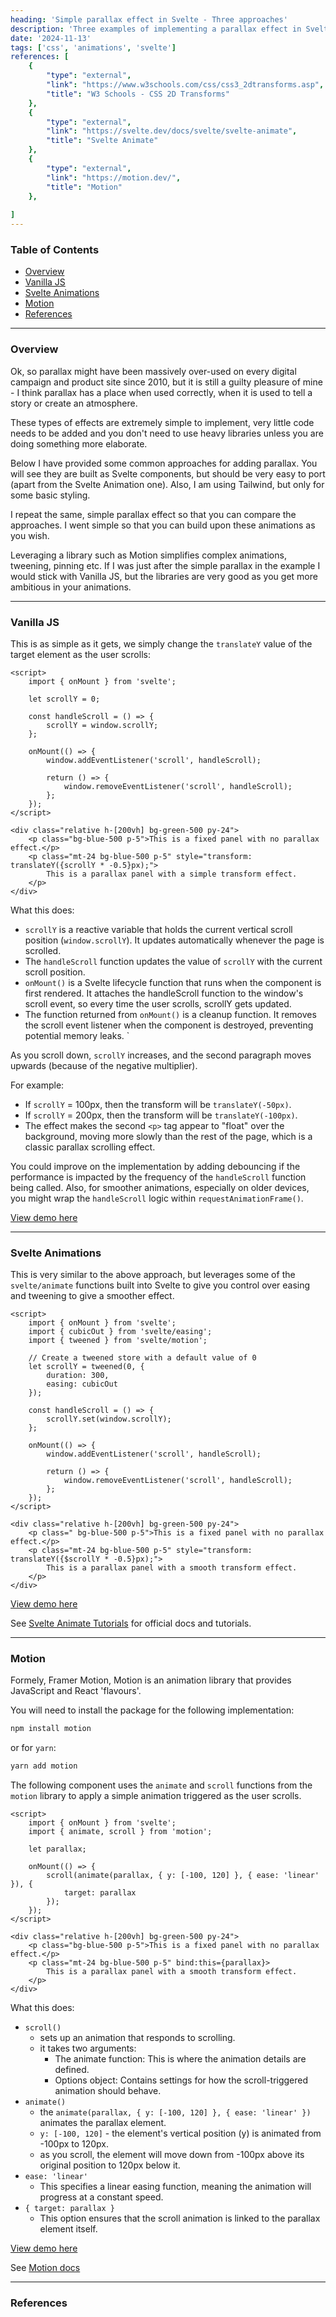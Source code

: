 ```yaml
---
heading: 'Simple parallax effect in Svelte - Three approaches'
description: 'Three examples of implementing a parallax effect in Svelte. Using vanilla JS, with Svelte Animations and using the Motion library.'
date: '2024-11-13'
tags: ['css', 'animations', 'svelte']
references: [
	{
		"type": "external", 
		"link": "https://www.w3schools.com/css/css3_2dtransforms.asp",
		"title": "W3 Schools - CSS 2D Transforms"
	},
	{
		"type": "external", 
		"link": "https://svelte.dev/docs/svelte/svelte-animate",
		"title": "Svelte Animate"
	},
	{
		"type": "external", 
		"link": "https://motion.dev/",
		"title": "Motion"
	},    
	
]
---
```

### Table of Contents

<!-- TOC start (generated with https://github.com/derlin/bitdowntoc) -->

- [Overview](#overview)
- [Vanilla JS](#vanilla-js)
- [Svelte Animations](#svelte-animations)
- [Motion](#motion)
- [References](#references)

<!-- TOC end -->

---

<!-- TOC --><a name="overview"></a>
### Overview

Ok, so parallax might have been massively over-used on every digital campaign and product site since 2010, but it is still a guilty pleasure of mine - I think parallax has a place when used correctly, when it is used to tell a story or create an atmosphere.

These types of effects are extremely simple to implement, very little code needs to be added and you don't need to use heavy libraries unless you are doing something more elaborate. 

Below I have provided some common approaches for adding parallax. You will see they are built as Svelte components, but should be very easy to port (apart from the Svelte Animation one). Also, I am using Tailwind, but only for some basic styling.

I repeat the same, simple parallax effect so that you can compare the approaches. I went simple so that you can build upon these animations as you wish. 

Leveraging a library such as Motion simplifies complex animations, tweening, pinning etc. If I was just after the simple parallax in the example I would stick with Vanilla JS, but the libraries are very good as you get more ambitious in your animations. 


----

<!-- TOC --><a name="vanilla-js"></a>
### Vanilla JS

This is as simple as it gets, we simply change the `translateY` value of the target element as the user scrolls:

```svelte
<script>
	import { onMount } from 'svelte';

	let scrollY = 0;

	const handleScroll = () => {
		scrollY = window.scrollY;
	};

	onMount(() => {
		window.addEventListener('scroll', handleScroll);

		return () => {
			window.removeEventListener('scroll', handleScroll);
		};
	});
</script>

<div class="relative h-[200vh] bg-green-500 py-24">
	<p class="bg-blue-500 p-5">This is a fixed panel with no parallax effect.</p>
	<p class="mt-24 bg-blue-500 p-5" style="transform: translateY({scrollY * -0.5}px);">
		This is a parallax panel with a simple transform effect.
	</p>
</div>
```

What this does:

 - `scrollY` is a reactive variable that holds the current vertical scroll position (`window.scrollY`). It updates automatically whenever the page is scrolled.
 - The `handleScroll` function updates the value of `scrollY` with the current scroll position.
 - `onMount()` is a Svelte lifecycle function that runs when the component is first rendered. It attaches the handleScroll function to the window's scroll event, so every time the user scrolls, scrollY gets updated.
 - The function returned from `onMount()` is a cleanup function. It removes the scroll event listener when the component is destroyed, preventing potential memory leaks.
`

As you scroll down, `scrollY` increases, and the second paragraph moves upwards (because of the negative multiplier).

For example:
 - If `scrollY` = 100px, then the transform will be `translateY(-50px)`.
 - If `scrollY` = 200px, then the transform will be `translateY(-100px)`.
 - The effect makes the second `<p>` tag appear to "float" over the background, moving more slowly than the rest of the page, which is a classic parallax scrolling effect.

You could improve on the implementation by adding debouncing if the performance is impacted by the frequency of the `handleScroll` function being called. Also, for smoother animations, especially on older devices, you might wrap the `handleScroll` logic within `requestAnimationFrame()`.

[View demo here](./simple-parallax-effect-in-svelte/demo-vanilla/)

---

<!-- TOC --><a name="svelte-animations"></a>
### Svelte Animations

This is very similar to the above approach, but leverages some of the `svelte/animate` functions built into Svelte to give you control over easing and tweening to give a smoother effect. 

```svelte
<script>
	import { onMount } from 'svelte';
	import { cubicOut } from 'svelte/easing';
	import { tweened } from 'svelte/motion';

	// Create a tweened store with a default value of 0
	let scrollY = tweened(0, {
		duration: 300,
		easing: cubicOut
	});

	const handleScroll = () => {
		scrollY.set(window.scrollY);
	};

	onMount(() => {
		window.addEventListener('scroll', handleScroll);

		return () => {
			window.removeEventListener('scroll', handleScroll);
		};
	});
</script>

<div class="relative h-[200vh] bg-green-500 py-24">
	<p class=" bg-blue-500 p-5">This is a fixed panel with no parallax effect.</p>
	<p class="mt-24 bg-blue-500 p-5" style="transform: translateY({$scrollY * -0.5}px);">
		This is a parallax panel with a smooth transform effect.
	</p>
</div>
```

[View demo here](./simple-parallax-effect-in-svelte/demo-svelte-animations/)

See [Svelte Animate Tutorials](https://svelte.dev/tutorial/svelte/animations) for official docs and tutorials.

---

<!-- TOC --><a name="motion"></a>
### Motion

Formely, Framer Motion, Motion is an animation library that provides JavaScript and React 'flavours'.

You will need to install the package for the following implementation:

```bash
npm install motion
```

or for `yarn`:

```bash
yarn add motion
```

The following component uses the `animate` and `scroll` functions from the `motion` library to apply a simple animation triggered as the user scrolls.

```svelte
<script>
	import { onMount } from 'svelte';
	import { animate, scroll } from 'motion';

	let parallax;

	onMount(() => {
		scroll(animate(parallax, { y: [-100, 120] }, { ease: 'linear' }), {
			target: parallax
		});
	});
</script>

<div class="relative h-[200vh] bg-green-500 py-24">
	<p class="bg-blue-500 p-5">This is a fixed panel with no parallax effect.</p>
	<p class="mt-24 bg-blue-500 p-5" bind:this={parallax}>
		This is a parallax panel with a smooth transform effect.
	</p>
</div>

```

What this does:

 - `scroll()`
   - sets up an animation that responds to scrolling.
   - it takes two arguments:
     - The animate function: This is where the animation details are defined.
     - Options object: Contains settings for how the scroll-triggered animation should behave.
 - `animate()`
   - the `animate(parallax, { y: [-100, 120] }, { ease: 'linear' })` animates the parallax element.
    - `y: [-100, 120]` - the element's vertical position (y) is animated from -100px to 120px.
    - as you scroll, the element will move down from -100px above its original position to 120px below it.
  - `ease: 'linear'`
     - This specifies a linear easing function, meaning the animation will progress at a constant speed.
 - `{ target: parallax }`
   - This option ensures that the scroll animation is linked to the parallax element itself.


[View demo here](./simple-parallax-effect-in-svelte/demo-motion/)

See [Motion docs](https://motion.dev/docs)

---

<!-- TOC --><a name="references"></a>
### References
